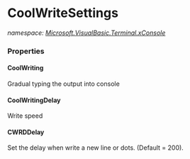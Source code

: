 ﻿# CoolWriteSettings
_namespace: [Microsoft.VisualBasic.Terminal.xConsole](./index.md)_






### Properties

#### CoolWriting
Gradual typing the output into console
#### CoolWritingDelay
Write speed
#### CWRDDelay
Set the delay when write a new line or dots. (Default = 200).
